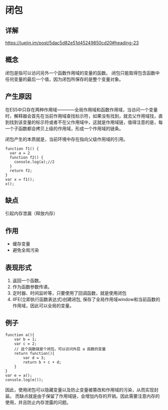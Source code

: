 # 闭包
## 详解
https://juejin.im/post/5dac5d82e51d45249850cd20#heading-23
## 概念

闭包是指可以访问另外一个函数作用域的变量的函数。
闭包只能取得包含函数中任何变量的最后一个值，因为闭包所保存的是整个变量对象。
## 产生原因
在ES5中只存在两种作用域————全局作用域和函数作用域，当访问一个变量时，解释器会首先在当前作用域查找标示符，如果没有找到，就去父作用域找，直到找到该变量的标示符或者不在父作用域中，这就是作用域链，值得注意的是，每一个子函数都会拷贝上级的作用域，形成一个作用域的链条。   

闭包产生的本质就是，当前环境中存在指向父级作用域的引用。

```
function f1() {
  var a = 2
  function f2() {
    console.log(a);//2
  }
  return f2;
}
var x = f1();
x();
```
## 缺点
引起内存泄漏（释放内存）


## 作用
- 缓存变量
- 避免全局污染

## 表现形式
1. 返回一个函数。
2. 作为函数参数传递。
3. 定时器、时间监听等，只要使用了回调函数，就是使用闭包
4. IIFE(立即执行函数表达式)创建闭包, 保存了全局作用域window和当前函数的作用域，因此可以全局的变量。


## 例子
```
function a(){
	var b = 1;
	var c = 2;
	// 这个函数就是个闭包，可以访问外层 a 函数的变量
	return function(){
		var d = 3;
		return b + c + d;
	}
}
var e = a();
console.log(e());
```
因此，使用闭包可以隐藏变量以及防止变量被篡改和作用域的污染，从而实现封装。
而缺点就是由于保留了作用域链，会增加内存的开销。因此需要注意内存的使用，并且防止内存泄露的问题。

